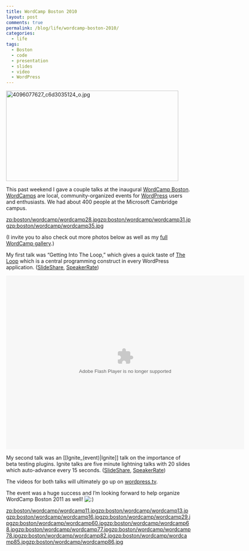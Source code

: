 ```yaml
---
title: WordCamp Boston 2010
layout: post
comments: true
permalink: /blog/life/wordcamp-boston-2010/
categories:
  - life
tags:
  - Boston
  - code
  - presentation
  - slides
  - video
  - WordPress
---
```

<img src="http://mitcho.com/blog/wp-content/uploads/2010/01/4096077627_c6d3035124_o.jpg" alt="4096077627_c6d3035124_o.jpg" border="0" width="470" height="246" />

This past weekend I gave a couple talks at the inaugural [WordCamp Boston][1]. [WordCamps][2] are local, community-organized events for [WordPress][3] users and enthusiasts. We had about 400 people at the Microsoft Cambridge campus.

<zp:boston/wordcamp/wordcamp28.jpg><zp:boston/wordcamp/wordcamp31.jpg><zp:boston/wordcamp/wordcamp35.jpg>

<!--more-->

(I invite you to also check out more photos below as well as my [full WordCamp gallery][4].)

My first talk was &#8220;Getting Into The Loop,&#8221; which gives a quick taste of [The Loop][5] which is a central programming construct in every WordPress application. ([SlideShare][6], [SpeakerRate][6])

<embed src="http://blip.tv/play/AYHA938C" type="application/x-shockwave-flash" width="650" height="473" allowscriptaccess="always" allowfullscreen="true">
</embed>

My second talk was an [[Ignite_(event)|Ignite]] talk on the importance of beta testing plugins. Ignite talks are five minute lightning talks with 20 slides which auto-advance every 15 seconds. ([SlideShare][7], [SpeakerRate][8])



The videos for both talks will ultimately go up on [wordpress.tv][9].

The event was a huge success and I&#8217;m looking forward to help organize WordCamp Boston 2011 as well! <img src="http://mitcho.com/blog/wp-includes/images/smilies/icon_smile.gif" alt=":)" class="wp-smiley" />

<zp:boston/wordcamp/wordcamp11.jpg><zp:boston/wordcamp/wordcamp13.jpg><zp:boston/wordcamp/wordcamp16.jpg><zp:boston/wordcamp/wordcamp29.jpg><zp:boston/wordcamp/wordcamp60.jpg><zp:boston/wordcamp/wordcamp68.jpg><zp:boston/wordcamp/wordcamp77.jpg><zp:boston/wordcamp/wordcamp78.jpg><zp:boston/wordcamp/wordcamp82.jpg><zp:boston/wordcamp/wordcamp85.jpg><zp:boston/wordcamp/wordcamp86.jpg>

 [1]: http://wordcampboston.com/
 [2]: http://central.wordcamp.org/
 [3]: http://wordpress.org
 [4]: http://mitcho.com/photos/boston/wordcamp/
 [5]: http://codex.wordpress.org/The_Loop
 [6]: http://speakerrate.com/talks/2000-getting-into-the-loop
 [7]: http://www.slideshare.net/mitcho/ignite-wordcamp-youd-beta-test-your-plugins
 [8]: http://speakerrate.com/talks/2031-ignite-wordcamp-you%E2%80%99d-beta%E2%80%99-test-your-plugins
 [9]: http://wordpress.tv